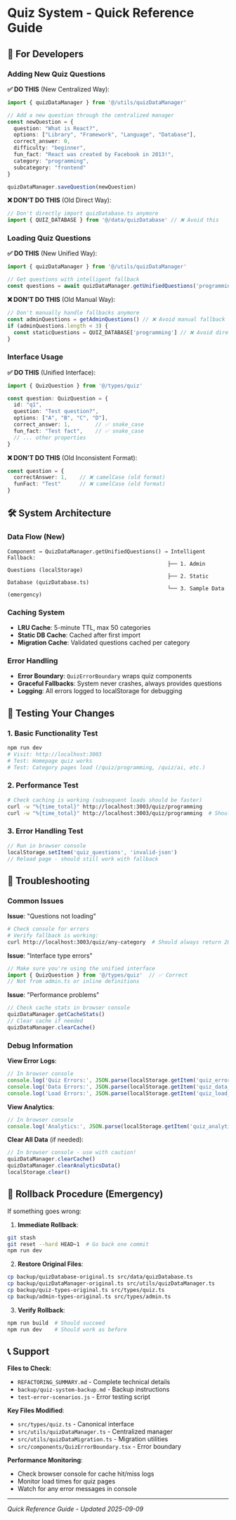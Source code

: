 # Quiz System - Quick Reference Guide

## 🚀 For Developers

### Adding New Quiz Questions

**✅ DO THIS** (New Centralized Way):
```typescript
import { quizDataManager } from '@/utils/quizDataManager'

// Add a new question through the centralized manager
const newQuestion = {
  question: "What is React?",
  options: ["Library", "Framework", "Language", "Database"],
  correct_answer: 0,
  difficulty: "beginner",
  fun_fact: "React was created by Facebook in 2013!",
  category: "programming",
  subcategory: "frontend"
}

quizDataManager.saveQuestion(newQuestion)
```

**❌ DON'T DO THIS** (Old Direct Way):
```typescript
// Don't directly import quizDatabase.ts anymore
import { QUIZ_DATABASE } from '@/data/quizDatabase' // ❌ Avoid this
```

### Loading Quiz Questions

**✅ DO THIS** (New Unified Way):
```typescript
import { quizDataManager } from '@/utils/quizDataManager'

// Get questions with intelligent fallback
const questions = await quizDataManager.getUnifiedQuestions('programming', 5)
```

**❌ DON'T DO THIS** (Old Manual Way):
```typescript
// Don't manually handle fallbacks anymore
const adminQuestions = getAdminQuestions() // ❌ Avoid manual fallback logic
if (adminQuestions.length < 3) {
  const staticQuestions = QUIZ_DATABASE['programming'] // ❌ Avoid direct access
}
```

### Interface Usage

**✅ DO THIS** (Unified Interface):
```typescript
import { QuizQuestion } from '@/types/quiz'

const question: QuizQuestion = {
  id: "q1",
  question: "Test question?",
  options: ["A", "B", "C", "D"],
  correct_answer: 1,        // ✅ snake_case
  fun_fact: "Test fact",    // ✅ snake_case
  // ... other properties
}
```

**❌ DON'T DO THIS** (Old Inconsistent Format):
```typescript
const question = {
  correctAnswer: 1,    // ❌ camelCase (old format)
  funFact: "Test"      // ❌ camelCase (old format)
}
```

## 🛠️ System Architecture

### Data Flow (New)
```
Component → QuizDataManager.getUnifiedQuestions() → Intelligent Fallback:
                                                   ├── 1. Admin Questions (localStorage)
                                                   ├── 2. Static Database (quizDatabase.ts)
                                                   └── 3. Sample Data (emergency)
```

### Caching System
- **LRU Cache**: 5-minute TTL, max 50 categories
- **Static DB Cache**: Cached after first import
- **Migration Cache**: Validated questions cached per category

### Error Handling
- **Error Boundary**: `QuizErrorBoundary` wraps quiz components
- **Graceful Fallbacks**: System never crashes, always provides questions
- **Logging**: All errors logged to localStorage for debugging

## 🧪 Testing Your Changes

### 1. Basic Functionality Test
```bash
npm run dev
# Visit: http://localhost:3003
# Test: Homepage quiz works
# Test: Category pages load (/quiz/programming, /quiz/ai, etc.)
```

### 2. Performance Test
```bash
# Check caching is working (subsequent loads should be faster)
curl -w "%{time_total}" http://localhost:3003/quiz/programming
curl -w "%{time_total}" http://localhost:3003/quiz/programming  # Should be faster
```

### 3. Error Handling Test
```javascript
// Run in browser console
localStorage.setItem('quiz_questions', 'invalid-json')
// Reload page - should still work with fallback
```

## 🚨 Troubleshooting

### Common Issues

**Issue**: "Questions not loading"
```bash
# Check console for errors
# Verify fallback is working:
curl http://localhost:3003/quiz/any-category  # Should always return 200
```

**Issue**: "Interface type errors"
```typescript
// Make sure you're using the unified interface
import { QuizQuestion } from '@/types/quiz'  // ✅ Correct
// Not from admin.ts or inline definitions
```

**Issue**: "Performance problems"
```javascript
// Check cache stats in browser console
quizDataManager.getCacheStats()
// Clear cache if needed
quizDataManager.clearCache()
```

### Debug Information

**View Error Logs**:
```javascript
// In browser console
console.log('Quiz Errors:', JSON.parse(localStorage.getItem('quiz_errors') || '[]'))
console.log('Data Errors:', JSON.parse(localStorage.getItem('quiz_data_errors') || '[]'))
console.log('Load Errors:', JSON.parse(localStorage.getItem('quiz_load_errors') || '[]'))
```

**View Analytics**:
```javascript
// In browser console
console.log('Analytics:', JSON.parse(localStorage.getItem('quiz_analytics') || '[]'))
```

**Clear All Data** (if needed):
```javascript
// In browser console - use with caution!
quizDataManager.clearCache()
quizDataManager.clearAnalyticsData()
localStorage.clear()
```

## 🔄 Rollback Procedure (Emergency)

If something goes wrong:

1. **Immediate Rollback**:
```bash
git stash
git reset --hard HEAD~1  # Go back one commit
npm run dev
```

2. **Restore Original Files**:
```bash
cp backup/quizDatabase-original.ts src/data/quizDatabase.ts
cp backup/quizDataManager-original.ts src/utils/quizDataManager.ts
cp backup/quiz-types-original.ts src/types/quiz.ts
cp backup/admin-types-original.ts src/types/admin.ts
```

3. **Verify Rollback**:
```bash
npm run build  # Should succeed
npm run dev    # Should work as before
```

## 📞 Support

**Files to Check**:
- `REFACTORING_SUMMARY.md` - Complete technical details
- `backup/quiz-system-backup.md` - Backup instructions
- `test-error-scenarios.js` - Error testing script

**Key Files Modified**:
- `src/types/quiz.ts` - Canonical interface
- `src/utils/quizDataManager.ts` - Centralized manager
- `src/utils/quizDataMigration.ts` - Migration utilities
- `src/components/QuizErrorBoundary.tsx` - Error boundary

**Performance Monitoring**:
- Check browser console for cache hit/miss logs
- Monitor load times for quiz pages
- Watch for any error messages in console

---
*Quick Reference Guide - Updated 2025-09-09*
